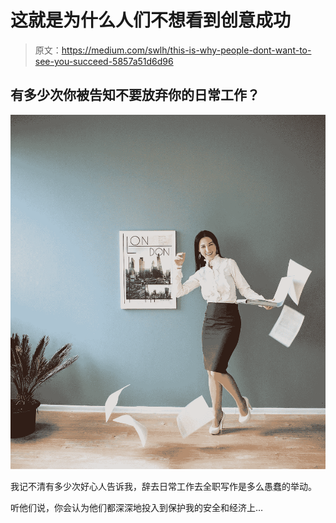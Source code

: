 # 这就是为什么人们不想看到创意成功

> 原文：<https://medium.com/swlh/this-is-why-people-dont-want-to-see-you-succeed-5857a51d6d96>

## 有多少次你被告知不要放弃你的日常工作？

![](img/2781bfb3ae059723f2eeae7efa91a0e2.png)

我记不清有多少次好心人告诉我，辞去日常工作去全职写作是多么愚蠢的举动。

听他们说，你会认为他们都深深地投入到保护我的安全和经济上…